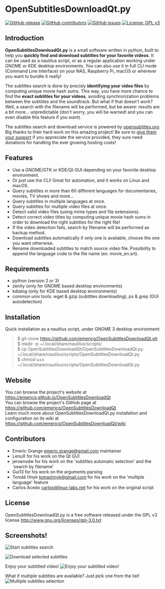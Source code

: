OpenSubtitlesDownloadQt.py
==========================

[![GitHub release](https://img.shields.io/github/release/emericg/OpenSubtitlesDownloadQt.svg?style=flat-square)](https://github.com/emericg/OpenSubtitlesDownloadQt/releases)
[![GitHub contributors](https://img.shields.io/github/contributors/emericg/OpenSubtitlesDownloadQt.svg?style=flat-square)](https://github.com/emericg/OpenSubtitlesDownloadQt/graphs/contributors)
[![GitHub issues](https://img.shields.io/github/issues/emericg/OpenSubtitlesDownloadQt.svg?style=flat-square)](https://github.com/emericg/OpenSubtitlesDownloadQt/issues)
[![License: GPL v3](https://img.shields.io/badge/license-GPL%20v3-brightgreen.svg?style=flat-square)](http://www.gnu.org/licenses/gpl-3.0)

Introduction
------------

**OpenSubtitlesDownloadQt.py** is a small software written in python, built to help you **quickly find and download subtitles for your favorite videos**. It can be used as a nautilus script, or as a regular application working under GNOME or KDE desktop environments. You can also use it in full CLI mode (Command Line Interface) on your NAS, Raspberry Pi, macOS or wherever you want to bundle it really!

The subtitles search is done by precisly **identifying your video files** by computing unique movie hash sums. This way, you have more chance to find the **exact subtitles for your videos**, avoiding synchronization problems between the subtitles and the soundtrack. But what if that doesn't work? Well, a search with the filename will be performed, but be aware: results are a bit more... unpredictable (don't worry, you will be warned! and you can even disable this feature if you want).

The subtitles search and download service is powered by [opensubtitles.org](http://www.opensubtitles.org). Big thanks to their hard work on this amazing project! Be sure to [give them your support](http://www.opensubtitles.org/en/support) if you appreciate the service provided, they sure need donations for handling the ever growing hosting costs!

Features
--------

- Use a GNOME/GTK or KDE/Qt GUI depending on your favorite desktop environment.
- Or just use the CLI! Great for automation, and it works on Linux and macOS.
- Query subtitles in more than 60 different languages for documentaries, movies, TV shows and more...
- Query subtitles in multiple languages at once.
- Query subtitles for multiple video files at once.
- Detect valid video files (using mime types and file extensions).
- Detect correct video titles by computing unique movie hash sums in order to download the right subtitles for the right file!
- If the video detection fails, search by filename will be performed as backup method.
- Download subtitles automatically if only one is available, choose the one you want otherwise.
- Rename downloaded subtitles to match source video file. Possibility to append the language code to the file name (ex: movie_en.srt).

Requirements
------------

- python (version 2 or 3)
- zenity (only for GNOME based desktop environments)
- kdialog (only for KDE based desktop environments)
- common unix tools: wget & gzip (subtitles downloading), ps & grep (GUI autodetection)

Installation
------------

Quick installation as a nautilus script, under GNOME 3 desktop environment:

> $ git clone https://github.com/emericg/OpenSubtitlesDownloadQt.git  
> $ mkdir -p ~/.local/share/nautilus/scripts/  
> $ cp OpenSubtitlesDownloadQt/OpenSubtitlesDownloadQt.py ~/.local/share/nautilus/scripts/OpenSubtitlesDownloadQt.py  
> $ chmod u+x ~/.local/share/nautilus/scripts/OpenSubtitlesDownloadQt.py  

Website
-------

You can browse the project's website at <https://emericg.github.io/OpenSubtitlesDownloadQt>  
You can browse the project's GitHub page at <https://github.com/emericg/OpenSubtitlesDownloadQt>  
Learn much more about OpenSubtitlesDownloadQt.py installation and configuration on its wiki at <https://github.com/emericg/OpenSubtitlesDownloadQt/wiki>  

Contributors
------------

- Emeric Grange <emeric.grange@gmail.com> maintainer
- LenuX for his work on the Qt GUI
- jeroenvdw for his work on the 'subtitles automatic selection' and the 'search by filename'
- Gui13 for his work on the arguments parsing
- Tomáš Hnyk <tomashnyk@gmail.com> for his work on the 'multiple language' feature
- Carlos Acedo <carlos@linux-labs.net> for his work on the original script

License
-------

OpenSubtitlesDownloadQt.py is a free software released under the GPL v3 license <http://www.gnu.org/licenses/gpl-3.0.txt>

Screenshots!
------------

![Start subtitles search](https://raw.githubusercontent.com/emericg/OpenSubtitlesDownloadQt/screenshots/osd_screenshot_launch.png)

![Download selected subtitles](https://raw.githubusercontent.com/emericg/OpenSubtitlesDownloadQt/screenshots/osd_screenshot_autodownload.png)

Enjoy your subtitled video!
![Enjoy your subtitled video!](https://raw.githubusercontent.com/emericg/OpenSubtitlesDownloadQt/screenshots/enjoy-sintel.jpg)

What if multiple subtitles are available? Just pick one from the list!
![Multiple subtitles selection](https://raw.githubusercontent.com/emericg/OpenSubtitlesDownloadQt/screenshots/osd_screenshot_selection.png)
